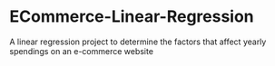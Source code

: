 # ECommerce-Linear-Regression
A linear regression project to determine the factors that affect yearly spendings on an e-commerce website
